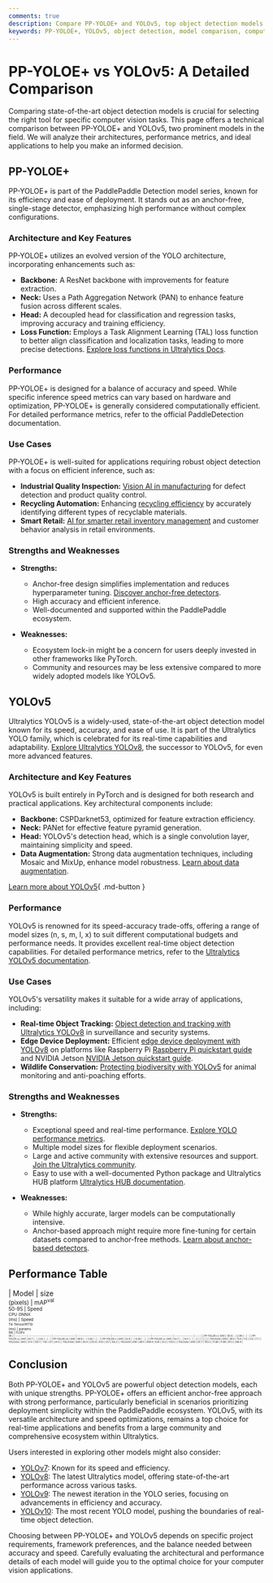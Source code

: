 ```yaml
---
comments: true
description: Compare PP-YOLOE+ and YOLOv5, top object detection models. Learn about architecture, performance, and use cases to choose the right tool for your needs.
keywords: PP-YOLOE+, YOLOv5, object detection, model comparison, computer vision, YOLO, AI tools, machine learning, deep learning, performance metrics
---
```


# PP-YOLOE+ vs YOLOv5: A Detailed Comparison

Comparing state-of-the-art object detection models is crucial for selecting the right tool for specific computer vision tasks. This page offers a technical comparison between PP-YOLOE+ and YOLOv5, two prominent models in the field. We will analyze their architectures, performance metrics, and ideal applications to help you make an informed decision.

<script async src="https://cdn.jsdelivr.net/npm/chart.js@3.9.1/dist/chart.min.js"></script>
<script defer src="../../javascript/benchmark.js"></script>

<canvas id="modelComparisonChart" width="1024" height="400" active-models='["PP-YOLOE+", "YOLOv5"]'></canvas>

## PP-YOLOE+

PP-YOLOE+ is part of the PaddlePaddle Detection model series, known for its efficiency and ease of deployment. It stands out as an anchor-free, single-stage detector, emphasizing high performance without complex configurations.

### Architecture and Key Features

PP-YOLOE+ utilizes an evolved version of the YOLO architecture, incorporating enhancements such as:

- **Backbone:** A ResNet backbone with improvements for feature extraction.
- **Neck:** Uses a Path Aggregation Network (PAN) to enhance feature fusion across different scales.
- **Head:** A decoupled head for classification and regression tasks, improving accuracy and training efficiency.
- **Loss Function:** Employs a Task Alignment Learning (TAL) loss function to better align classification and localization tasks, leading to more precise detections. [Explore loss functions in Ultralytics Docs](https://docs.ultralytics.com/reference/utils/loss/).

### Performance

PP-YOLOE+ is designed for a balance of accuracy and speed. While specific inference speed metrics can vary based on hardware and optimization, PP-YOLOE+ is generally considered computationally efficient. For detailed performance metrics, refer to the official PaddleDetection documentation.

### Use Cases

PP-YOLOE+ is well-suited for applications requiring robust object detection with a focus on efficient inference, such as:

- **Industrial Quality Inspection:** [Vision AI in manufacturing](https://www.ultralytics.com/solutions/ai-in-manufacturing) for defect detection and product quality control.
- **Recycling Automation:** Enhancing [recycling efficiency](https://www.ultralytics.com/blog/recycling-efficiency-the-power-of-vision-ai-in-automated-sorting) by accurately identifying different types of recyclable materials.
- **Smart Retail:** [AI for smarter retail inventory management](https://www.ultralytics.com/blog/ai-for-smarter-retail-inventory-management) and customer behavior analysis in retail environments.

### Strengths and Weaknesses

- **Strengths:**

    - Anchor-free design simplifies implementation and reduces hyperparameter tuning. [Discover anchor-free detectors](https://www.ultralytics.com/glossary/anchor-free-detectors).
    - High accuracy and efficient inference.
    - Well-documented and supported within the PaddlePaddle ecosystem.

- **Weaknesses:**
    - Ecosystem lock-in might be a concern for users deeply invested in other frameworks like PyTorch.
    - Community and resources may be less extensive compared to more widely adopted models like YOLOv5.

## YOLOv5

Ultralytics YOLOv5 is a widely-used, state-of-the-art object detection model known for its speed, accuracy, and ease of use. It is part of the Ultralytics YOLO family, which is celebrated for its real-time capabilities and adaptability. [Explore Ultralytics YOLOv8](https://www.ultralytics.com/yolo), the successor to YOLOv5, for even more advanced features.

### Architecture and Key Features

YOLOv5 is built entirely in PyTorch and is designed for both research and practical applications. Key architectural components include:

- **Backbone:** CSPDarknet53, optimized for feature extraction efficiency.
- **Neck:** PANet for effective feature pyramid generation.
- **Head:** YOLOv5's detection head, which is a single convolution layer, maintaining simplicity and speed.
- **Data Augmentation:** Strong data augmentation techniques, including Mosaic and MixUp, enhance model robustness. [Learn about data augmentation](https://www.ultralytics.com/glossary/data-augmentation).

[Learn more about YOLOv5](https://docs.ultralytics.com/models/yolov5/){ .md-button }

### Performance

YOLOv5 is renowned for its speed-accuracy trade-offs, offering a range of model sizes (n, s, m, l, x) to suit different computational budgets and performance needs. It provides excellent real-time object detection capabilities. For detailed performance metrics, refer to the [Ultralytics YOLOv5 documentation](https://docs.ultralytics.com/models/yolov5/).

### Use Cases

YOLOv5's versatility makes it suitable for a wide array of applications, including:

- **Real-time Object Tracking:** [Object detection and tracking with Ultralytics YOLOv8](https://www.ultralytics.com/blog/object-detection-and-tracking-with-ultralytics-yolov8) in surveillance and security systems.
- **Edge Device Deployment:** Efficient [edge device deployment with YOLOv8](https://www.ultralytics.com/blog/edge-ai-and-aiot-upgrade-any-camera-with-ultralytics-yolov8-in-a-no-code-way) on platforms like Raspberry Pi [Raspberry Pi quickstart guide](https://docs.ultralytics.com/guides/raspberry-pi/) and NVIDIA Jetson [NVIDIA Jetson quickstart guide](https://docs.ultralytics.com/guides/nvidia-jetson/).
- **Wildlife Conservation:** [Protecting biodiversity with YOLOv5](https://www.ultralytics.com/blog/protecting-biodiversity-the-kashmir-world-foundations-success-story-with-yolov5-and-yolov8) for animal monitoring and anti-poaching efforts.

### Strengths and Weaknesses

- **Strengths:**

    - Exceptional speed and real-time performance. [Explore YOLO performance metrics](https://docs.ultralytics.com/guides/yolo-performance-metrics/).
    - Multiple model sizes for flexible deployment scenarios.
    - Large and active community with extensive resources and support. [Join the Ultralytics community](https://discord.com/invite/ultralytics).
    - Easy to use with a well-documented Python package and Ultralytics HUB platform [Ultralytics HUB documentation](https://docs.ultralytics.com/hub/).

- **Weaknesses:**
    - While highly accurate, larger models can be computationally intensive.
    - Anchor-based approach might require more fine-tuning for certain datasets compared to anchor-free methods. [Learn about anchor-based detectors](https://www.ultralytics.com/glossary/anchor-based-detectors).

## Performance Table

| Model      | size<br><sup>(pixels) | mAP<sup>val<br>50-95 | Speed<br><sup>CPU ONNX<br>(ms) | Speed<br><sup>T4 TensorRT10<br>(ms) | params<br><sup>(M) | FLOPs<br><sup>(B) |
| ---------- | --------------------- | -------------------- | ------------------------------ | ----------------------------------- | ------------------ | ----------------- | ----- |
| PP-YOLOE+t | 640                   | 39.9                 | -                              | 2.84                                | -                  | -                 |
| PP-YOLOE+s | 640                   | 43.7                 | -                              | 2.62                                | -                  | -                 |
| PP-YOLOE+m | 640                   | 49.8                 | -                              | 5.56                                | -                  | -                 |
| PP-YOLOE+l | 640                   | 52.9                 | -                              | 8.36                                | -                  | -                 |
| PP-YOLOE+x | 640                   | 54.7                 | -                              | 14.3                                | -                  | -                 |
|            |                       |                      |                                |                                     |                    |                   |
| YOLOv5n    | 640                   | 28.0                 | 73.6                           | 1.12                                | 2.6                | 7.7               |
| YOLOv5s    | 640                   | 37.4                 | 120.7                          | 1.92                                | 9.1                | 24.0              |
| YOLOv5m    | 640                   | 45.4                 | 233.9                          | 4.03                                | 25.1               | 64.2              |
| YOLOv5l    | 640                   | 49.0                 | 408.4                          | 6.61                                | 53.2               | 135.0             |
| YOLOv5x    | 640                   | 50.7                 | 763.2                          | 11.89                               | 11.89              | 97.2              | 246.4 |

## Conclusion

Both PP-YOLOE+ and YOLOv5 are powerful object detection models, each with unique strengths. PP-YOLOE+ offers an efficient anchor-free approach with strong performance, particularly beneficial in scenarios prioritizing deployment simplicity within the PaddlePaddle ecosystem. YOLOv5, with its versatile architecture and speed optimizations, remains a top choice for real-time applications and benefits from a large community and comprehensive ecosystem within Ultralytics.

Users interested in exploring other models might also consider:

- [YOLOv7](https://docs.ultralytics.com/models/yolov7/): Known for its speed and efficiency.
- [YOLOv8](https://docs.ultralytics.com/models/yolov8/): The latest Ultralytics model, offering state-of-the-art performance across various tasks.
- [YOLOv9](https://docs.ultralytics.com/models/yolov9/): The newest iteration in the YOLO series, focusing on advancements in efficiency and accuracy.
- [YOLOv10](https://docs.ultralytics.com/models/yolov10/): The most recent YOLO model, pushing the boundaries of real-time object detection.

Choosing between PP-YOLOE+ and YOLOv5 depends on specific project requirements, framework preferences, and the balance needed between accuracy and speed. Carefully evaluating the architectural and performance details of each model will guide you to the optimal choice for your computer vision applications.